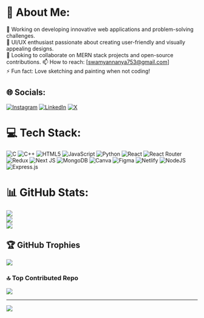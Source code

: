 # 💫 About Me:
🔭 Working on developing innovative web applications and problem-solving challenges.<br>🎨 UI/UX enthusiast passionate about creating user-friendly and visually appealing designs.<br>👯 Looking to collaborate on MERN stack projects and open-source contributions. 📫 How to reach: [swamyannanya753@gmail.com]<br>⚡ Fun fact: Love sketching and painting when not coding!


## 🌐 Socials:
[![Instagram](https://img.shields.io/badge/Instagram-%23E4405F.svg?logo=Instagram&logoColor=white)](https://instagram.com/anatacia_sk) [![LinkedIn](https://img.shields.io/badge/LinkedIn-%230077B5.svg?logo=linkedin&logoColor=white)](https://linkedin.com/in/annanyaswamy) [![X](https://img.shields.io/badge/X-black.svg?logo=X&logoColor=white)](https://x.com/anatacia_29) 

# 💻 Tech Stack:
![C](https://img.shields.io/badge/c-%2300599C.svg?style=for-the-badge&logo=c&logoColor=white) ![C++](https://img.shields.io/badge/c++-%2300599C.svg?style=for-the-badge&logo=c%2B%2B&logoColor=white) ![HTML5](https://img.shields.io/badge/html5-%23E34F26.svg?style=for-the-badge&logo=html5&logoColor=white) ![JavaScript](https://img.shields.io/badge/javascript-%23323330.svg?style=for-the-badge&logo=javascript&logoColor=%23F7DF1E) ![Python](https://img.shields.io/badge/python-3670A0?style=for-the-badge&logo=python&logoColor=ffdd54) ![React](https://img.shields.io/badge/react-%2320232a.svg?style=for-the-badge&logo=react&logoColor=%2361DAFB) ![React Router](https://img.shields.io/badge/React_Router-CA4245?style=for-the-badge&logo=react-router&logoColor=white) ![Redux](https://img.shields.io/badge/redux-%23593d88.svg?style=for-the-badge&logo=redux&logoColor=white) ![Next JS](https://img.shields.io/badge/Next-black?style=for-the-badge&logo=next.js&logoColor=white) ![MongoDB](https://img.shields.io/badge/MongoDB-%234ea94b.svg?style=for-the-badge&logo=mongodb&logoColor=white) ![Canva](https://img.shields.io/badge/Canva-%2300C4CC.svg?style=for-the-badge&logo=Canva&logoColor=white) ![Figma](https://img.shields.io/badge/figma-%23F24E1E.svg?style=for-the-badge&logo=figma&logoColor=white) ![Netlify](https://img.shields.io/badge/netlify-%23000000.svg?style=for-the-badge&logo=netlify&logoColor=#00C7B7) ![NodeJS](https://img.shields.io/badge/node.js-6DA55F?style=for-the-badge&logo=node.js&logoColor=white) ![Express.js](https://img.shields.io/badge/express.js-%23404d59.svg?style=for-the-badge&logo=express&logoColor=%2361DAFB)
# 📊 GitHub Stats:
![](https://github-readme-stats.vercel.app/api?username=AnnanyaSwamy&theme=dark&hide_border=false&include_all_commits=false&count_private=false)<br/>
![](https://github-readme-streak-stats.herokuapp.com/?user=AnnanyaSwamy&theme=dark&hide_border=false)<br/>
![](https://github-readme-stats.vercel.app/api/top-langs/?username=AnnanyaSwamy&theme=dark&hide_border=false&include_all_commits=false&count_private=false&layout=compact)

## 🏆 GitHub Trophies
![](https://github-profile-trophy.vercel.app/?username=AnnanyaSwamy&theme=algolia&no-frame=true&no-bg=true&margin-w=4)

### 🔝 Top Contributed Repo
![](https://github-contributor-stats.vercel.app/api?username=AnnanyaSwamy&limit=5&theme=dark&combine_all_yearly_contributions=true)

---
[![](https://visitcount.itsvg.in/api?id=AnnanyaSwamy&icon=1&color=1)](https://visitcount.itsvg.in)

<!-- Proudly created with GPRM ( https://gprm.itsvg.in ) -->
